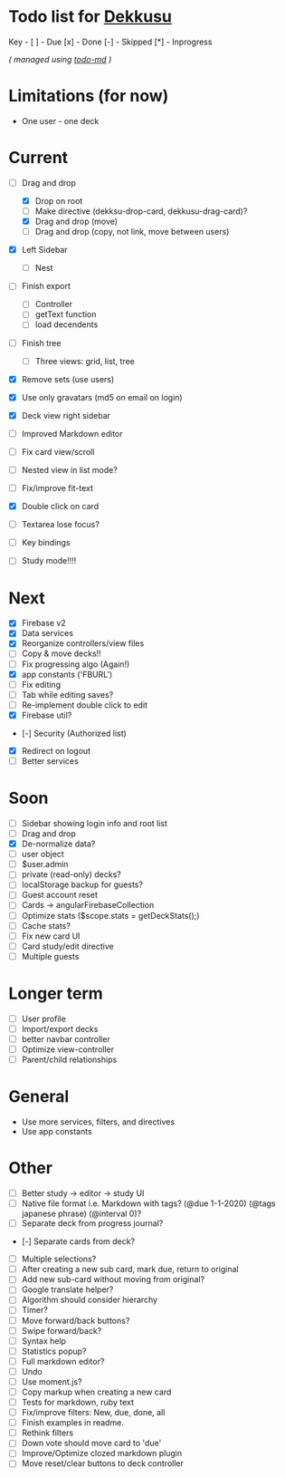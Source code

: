 # Todo list for [Dekkusu](https://github.com/Hypercubed/Dekkusu)

Key -
  [ ] - Due
  [x] - Done
  [-] - Skipped
  [*] - Inprogress

_\( managed using [todo-md](https://github.com/Hypercubed/todo-md) \)_

# Limitations (for now)
- One user - one deck

# Current
- [ ] Drag and drop
  - [x] Drop on root
  - [ ] Make directive (dekksu-drop-card, dekkusu-drag-card)?
  - [x] Drag and drop (move)
  - [ ] Drag and drop (copy, not link, move between users)
- [x] Left Sidebar
  - [ ] Nest
- [ ] Finish export
  - [ ] Controller
  - [ ] getText function
  - [ ] load decendents
- [ ] Finish tree
  - [ ] Three views: grid, list, tree
- [x] Remove sets (use users)
- [x] Use only gravatars (md5 on email on login)



- [x] Deck view right sidebar
- [ ] Improved Markdown editor
- [ ] Fix card view/scroll
- [ ] Nested view in list mode?
- [ ] Fix/improve fit-text
- [x] Double click on card
- [ ] Textarea lose focus?
- [ ] Key bindings
- [ ] Study mode!!!!

# Next
- [x] Firebase v2
- [x] Data services
- [x] Reorganize controllers/view files
- [ ] Copy & move decks!!
- [ ] Fix progressing algo (Again!)
- [x] app constants ('FBURL')
- [ ] Fix editing
- [ ] Tab while editing saves?
- [ ] Re-implement double click to edit
- [x] Firebase util?
- [-] Security (Authorized list)
- [x] Redirect on logout
- [ ] Better services

# Soon
- [ ] Sidebar showing login info and root list
- [ ] Drag and drop
- [x] De-normalize data?
- [ ] user object
- [ ] $user.admin
- [ ] private (read-only) decks?
- [ ] localStorage backup for guests?
- [ ] Guest account reset
- [ ] Cards -> angularFirebaseCollection
- [ ] Optimize stats ($scope.stats = getDeckStats();)
- [ ] Cache stats?
- [ ] Fix new card UI
- [ ] Card study/edit directive
- [ ] Multiple guests

# Longer term
- [ ] User profile
- [ ] Import/export decks
- [ ] better navbar controller
- [ ] Optimize view-controller
- [ ] Parent/child relationships

# General
- Use more services, filters, and directives
- Use app constants

# Other
- [ ] Better study -> editor -> study UI
- [ ] Native file format i.e. Markdown with tags? (@due 1-1-2020) (@tags japanese phrase) (@interval 0)?
- [ ] Separate deck from progress journal?
- [-] Separate cards from deck?
- [ ] Multiple selections?
- [ ] After creating a new sub card, mark due, return to original
- [ ] Add new sub-card without moving from original?
- [ ] Google translate helper?
- [ ] Algorithm should consider hierarchy
- [ ] Timer?
- [ ] Move forward/back buttons?
- [ ] Swipe forward/back?
- [ ] Syntax help
- [ ] Statistics popup?
- [ ] Full markdown editor?
- [ ] Undo
- [ ] Use moment.js?
- [ ] Copy markup when creating a new card
- [ ] Tests for markdown, ruby text
- [ ] Fix/improve filters: New, due, done, all
- [ ] Finish examples in readme.
- [ ] Rethink filters
- [ ] Down vote should move card to 'due'
- [ ] Improve/Optimize clozed markdown plugin
- [ ] Move reset/clear buttons to deck controller
